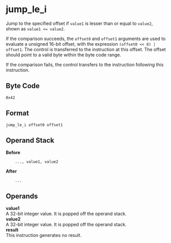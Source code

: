 # jump_le_i

Jump to the specified offset if `value1` is lesser than or equal to
`value2`, shown as `value1 <= value2`.

If the comparison succeeds, the `offset0` and `offset1` arguments are
used to evaluate a unsigned 16-bit offset, with the expression
`(offset0 << 8) | offset1`. The control is transferred to the instruction
at this offset. The offset should point to a valid byte within the byte
code range.

If the comparison fails, the control transfers to the instruction following
this instruction.

## Byte Code
```
0x42
```

## Format
```
jump_le_i offset0 offset1
```

## Operand Stack
**Before**  
```
    ..., value1, value2
```
**After**  
```
    ...
```

## Operands
**value1**  
    A 32-bit integer value. It is popped off the operand stack.  
**value2**  
    A 32-bit integer value. It is popped off the operand stack.  
**result**  
    This instruction generates no result.